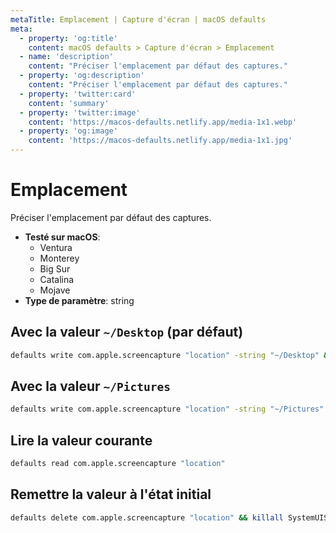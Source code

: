 ```yaml
---
metaTitle: Emplacement | Capture d'écran | macOS defaults
meta:
  - property: 'og:title'
    content: macOS defaults > Capture d'écran > Emplacement
  - name: 'description'
    content: "Préciser l'emplacement par défaut des captures."
  - property: 'og:description'
    content: "Préciser l'emplacement par défaut des captures."
  - property: 'twitter:card'
    content: 'summary'
  - property: 'twitter:image'
    content: 'https://macos-defaults.netlify.app/media-1x1.webp'
  - property: 'og:image'
    content: 'https://macos-defaults.netlify.app/media-1x1.jpg'
---
```


# Emplacement

Préciser l'emplacement par défaut des captures.

<!-- break lists -->

- **Testé sur macOS**:
  - Ventura
  - Monterey
  - Big Sur
  - Catalina
  - Mojave
- **Type de paramètre**: string

## Avec la valeur `~/Desktop` (par défaut)

```bash
defaults write com.apple.screencapture "location" -string "~/Desktop" && killall SystemUIServer
```

## Avec la valeur `~/Pictures`

```bash
defaults write com.apple.screencapture "location" -string "~/Pictures" && killall SystemUIServer
```

## Lire la valeur courante

```bash
defaults read com.apple.screencapture "location"
```

## Remettre la valeur à l'état initial

```bash
defaults delete com.apple.screencapture "location" && killall SystemUIServer
```

